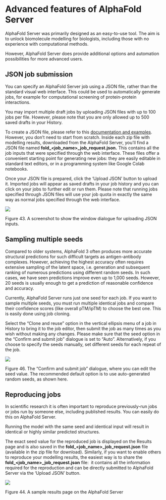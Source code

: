 # Advanced features of AlphaFold Server

AlphaFold Server was primarily designed as an easy-to-use tool. The aim is to unlock biomolecule modelling for biologists, including those with no experience with computational methods.

However, AlphaFold Server does provide additional options and automation possibilities for more advanced users.

## JSON job submission

You can specify an AlphaFold Server job using a JSON file, rather than the standard visual web interface. This could be used to automatically generate jobs, for example for computational screening of protein-protein interactions.

You may import multiple draft jobs by uploading JSON files with up to 100 jobs per file. However, please note that you are only allowed up to 500 saved drafts in your History.

To create a JSON file, please refer to this [documentation and examples](https://github.com/google-deepmind/alphafold/blob/main/server/README.md). However, you don’t need to start from scratch. Inside each zip file with modelling results, downloaded from the AlphaFold Server, you’ll find a JSON file named **fold\_<job\_name>\_job\_request.json.** This contains all the job inputs that were specified through the web interface. These files offer a convenient starting point for generating new jobs: they are easily editable in standard text editors, or in a programming system like Google Colab notebooks.

Once your JSON file is prepared, click the ‘Upload JSON’ button to upload it. Imported jobs will appear as saved drafts in your job history and you can click on your jobs to further edit or run them. Please note that running jobs specified through JSON files will use your job quota in exactly the same way as normal jobs specified through the web interface.

![](http://www.ebi.ac.uk/training/online/courses/alphafold/wp-content/uploads/sites/259/2025/06/Screenshot-2025-06-24-at-17.10.52.png)

Figure 43. A screenshot to show the window dialogue for uploading JSON inputs.

## Sampling multiple seeds

Compared to older systems, AlphaFold 3 often produces more accurate structural predictions for such difficult targets as antigen-antibody complexes. However, achieving the highest accuracy often requires extensive sampling of the latent space, i.e. generation and subsequent ranking of numerous predictions using different random seeds. In such cases, we have seen predictions improve even up to 1,000 seeds. However, 20 seeds is usually enough to get a prediction of reasonable confidence and accuracy.

Currently, AlphaFold Server runs just one seed for each job. If you want to sample multiple seeds, you must run multiple identical jobs and compare their confidence scores (like overall pTM/ipTM) to choose the best one. This is easily done using job cloning.

Select the “Clone and reuse” option in the vertical ellipsis menu of a job in History to bring it to the job editor, then submit the job as many times as you wish without making any changes. Please make sure that the seed option in the “Confirm and submit job” dialogue is set to “Auto”. Alternatively, if you choose to specify the seeds manually, set different seeds for each repeat of the job.

![](http://www.ebi.ac.uk/training/online/courses/alphafold/wp-content/uploads/sites/259/2025/06/Screenshot-2025-06-25-at-18.29.22.png)

Figure 46. The “Confirm and submit job” dialogue, where you can edit the seed value. The recommended default option is to use auto-generated random seeds, as shown here.

## Reproducing jobs

In scientific research it is often important to reproduce previously-run jobs or jobs run by someone else, including published results. You can easily do this on AlphaFold Server.

Running the model with the same seed and identical input will result in identical or highly similar predicted structures.

The exact seed value for the reproduced job is displayed on the Results page and is also saved in the **fold\_<job\_name>\_job\_request.json** file (available in the zip file for download). Similarly, if you want to enable others to reproduce your modelling results, the easiest way is to share the **fold\_<job\_name>\_job\_request.json** file:  it contains all the information required for the reproduction and can be directly submitted to AlphaFold Server via the ‘Upload JSON’ button.

![](http://www.ebi.ac.uk/training/online/courses/alphafold/wp-content/uploads/sites/259/2025/06/Screenshot-2025-06-25-at-18.33.38.png)

Figure 44. A sample results page on the AlphaFold Server